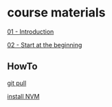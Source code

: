 # course materials

[01 - Introduction](Courses/01_introduction.md)

[02 - Start at the beginning](Courses/02_start-at-the-beginning.md)

## HowTo

[git pull](HowTo/git_pull.md)

[install NVM](HowTo/install-NVM.md)